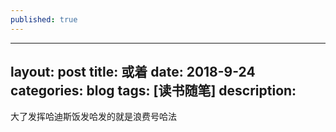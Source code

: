 ```yaml
---
published: true
---
```

---
layout: post
title: 或着
date: 2018-9-24
categories: blog
tags: [读书随笔]
description: 
---
大了发挥哈迪斯饭发哈发的就是浪费号哈法
